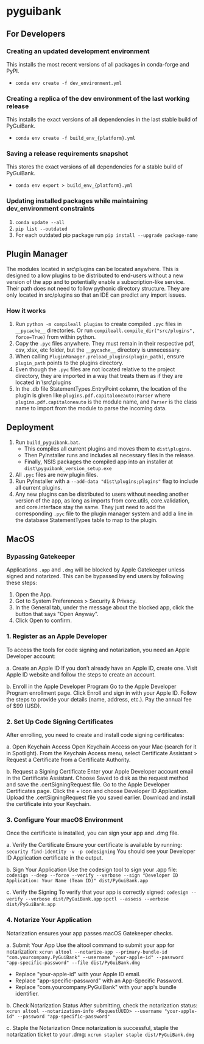 # pyguibank

## For Developers

### Creating an updated development environment
This installs the most recent versions of all packages in conda-forge and PyPI.
- `conda env create -f dev_environment.yml`

### Creating a replica of the dev environment of the last working release
This installs the exact versions of all dependencies in the last stable build of PyGuiBank.
- `conda env create -f build_env_{platform}.yml`

### Saving a release requirements snapshot
This stores the exact versions of all dependencies for a stable build of PyGuiBank.
- `conda env export > build_env_{platform}.yml`

### Updating installed packages while maintaining dev_environment constraints
1. `conda update --all`
2. `pip list --outdated`
3. For each outdated pip package run `pip install --upgrade package-name`


## Plugin Manager

The modules located in src\plugins can be located anywhere. This is designed to allow plugins to be distributed to end-users without a new version of the app and to potentially enable a subscription-like service. Their path does not need to follow pythonic directory structure. They are only located in src/plugins so that an IDE can predict any import issues.

### How it works
1. Run `python -m compileall plugins` to create compiled `.pyc` files in `__pycache__` directories. Or run `compileall.compile_dir("src/plugins", force=True)` from within python.
2. Copy the `.pyc` files anywhere. They must remain in their respective pdf, csv, xlsx, etc folder, but the `__pycache__` directory is unnecessary.
3. When calling `PluginManager.preload_plugins(plugin_path)`, ensure `plugin_path` points to the plugins directory.
4. Even though the `.pyc` files are not located relative to the project directory, they are imported in a way that treats them as if they are located in \src\plugins
5. In the .db file StatementTypes.EntryPoint column, the location of the plugin is given like `plugins.pdf.capitaloneauto:Parser` where `plugins.pdf.capitaloneauto` is the module name, and `Parser` is the class name to import from the module to parse the incoming data.

## Deployment
1. Run `build_pyguibank.bat`.
    - This compiles all current plugins and moves them to `dist\plugins`.
    - Then PyInstaller runs and includes all necessary files in the release.
    - Finally, NSIS packages the compiled app into an installer at `dist\pyguibank_version_setup.exe`
2. All `.pyc` files are now plugin files.
3. Run PyInstaller with a `--add-data "dist\plugins;plugins"` flag to include all current plugins.
4. Any new plugins can be distributed to users without needing another version of the app, as long as imports from core.utils, core.validation, and core.interface stay the same. They just need to add the corresponding `.pyc` file to the plugin manager system and add a line in the database StatementTypes table to map to the plugin.


## MacOS

### Bypassing Gatekeeper
Applications `.app` and `.dmg` will be blocked by Apple Gatekeeper unless signed and notarized. This can be bypassed by end users by following these steps:
1. Open the App.
2. Got to System Preferences > Security & Privacy.
3. In the General tab, under the message about the blocked app, click the button that says "Open Anyway".
4. Click Open to confirm.


### 1. Register as an Apple Developer
To access the tools for code signing and notarization, you need an Apple Developer account:

a. Create an Apple ID
If you don’t already have an Apple ID, create one. Visit Apple ID website and follow the steps to create an account.

b. Enroll in the Apple Developer Program
Go to the Apple Developer Program enrollment page.
Click Enroll and sign in with your Apple ID.
Follow the steps to provide your details (name, address, etc.).
Pay the annual fee of $99 (USD).

### 2. Set Up Code Signing Certificates
After enrolling, you need to create and install code signing certificates:

a. Open Keychain Access
Open Keychain Access on your Mac (search for it in Spotlight).
From the Keychain Access menu, select Certificate Assistant > Request a Certificate from a Certificate Authority.

b. Request a Signing Certificate
Enter your Apple Developer account email in the Certificate Assistant.
Choose Saved to disk as the request method and save the .certSigningRequest file.
Go to the Apple Developer Certificates page.
Click the + icon and choose Developer ID Application.
Upload the .certSigningRequest file you saved earlier.
Download and install the certificate into your Keychain.

### 3. Configure Your macOS Environment
Once the certificate is installed, you can sign your app and .dmg file.

a. Verify the Certificate
Ensure your certificate is available by running:
`security find-identity -v -p codesigning`
You should see your Developer ID Application certificate in the output.

b. Sign Your Application
Use the codesign tool to sign your .app file:
`codesign --deep --force --verify --verbose --sign "Developer ID Application: Your Name (Team ID)" dist/PyGuiBank.app`

c. Verify the Signing
To verify that your app is correctly signed:
`codesign --verify --verbose dist/PyGuiBank.app`
`spctl --assess --verbose dist/PyGuiBank.app`

### 4. Notarize Your Application
Notarization ensures your app passes macOS Gatekeeper checks.

a. Submit Your App
Use the altool command to submit your app for notarization:
`xcrun altool --notarize-app --primary-bundle-id "com.yourcompany.PyGuiBank" --username "your-apple-id" --password "app-specific-password" --file dist/PyGuiBank.dmg`
- Replace "your-apple-id" with your Apple ID email.
- Replace "app-specific-password" with an App-Specific Password.
- Replace "com.yourcompany.PyGuiBank" with your app's bundle identifier.

b. Check Notarization Status
After submitting, check the notarization status:
`xcrun altool --notarization-info <RequestUUID> --username "your-apple-id" --password "app-specific-password"`

c. Staple the Notarization
Once notarization is successful, staple the notarization ticket to your .dmg:
`xcrun stapler staple dist/PyGuiBank.dmg`
